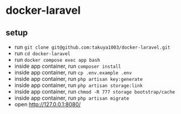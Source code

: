 # docker-laravel
## setup

- run ```git clone git@github.com:takuya1003/docker-laravel.git```
- run ```cd docker-laravel```
- run ```docker compose exec app bash```
- inside app container, run ```composer install```
- inside app container, run ```cp .env.example .env```
- inside app container, run ```php artisan key:generate```
- inside app container, run ```php artisan storage:link```
- inside app container, run ```chmod -R 777 storage bootstrap/cache```
- inside app container, run ```php artisan migrate```
- open http://127.0.0.1:8080/
 
